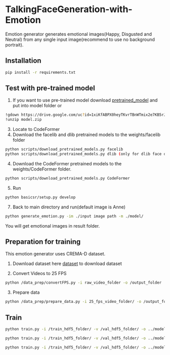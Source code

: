 # TalkingFaceGeneration-with-Emotion
Emotion generator generates emotional images(Happy, Disgusted and Neutral) from any single input image(recommend to use no background portrait).

## Installation
```bash
pip install -r requirements.txt
```

## Test with pre-trained model
1. If you want to use pre-trained model download [pretrained_model](https://drive.google.com/drive/folders/10lDoeIq_68FRFvQEXD4LFjU_JhK1q2Xi?usp=sharing) and put into model folder or
 ```bash
!gdown https://drive.google.com/uc?id=1xiKfABPX0heyTKvrTBnWTmix2e7KB5rJ&export=download
!unzip model.zip
```
3. Locate to CodeFormer
4. Download the facelib and dlib pretrained models to the weights/facelib folder
 ```bash
python scripts/download_pretrained_models.py facelib
python scripts/download_pretrained_models.py dlib (only for dlib face detector)
```
4. Download the CodeFormer pretrained models to the weights/CodeFormer folder.
 ```bash
python scripts/download_pretrained_models.py CodeFormer
```
5. Run
```bash
python basicsr/setup.py develop
```
7. Back to main directory and run(default image is Anne)
 ```bash
python generate_emotion.py -im ./input image path -m ./model/
```

You will get emotional images in result folder.

## Preparation for training
This emotion generator uses CREMA-D dataset.

1. Download dataset here [dataset](https://github.com/CheyneyComputerScience/CREMA-D) to download dataset

2. Convert Videos to 25 FPS
```bash
python /data_prep/convertFPS.py -i raw_video_folder -o /output_folder
```

3. Prepare data
```bash
python /data_prep/prepare_data.py -i 25_fps_video_folder/ -o /output_folder --mode 1 --nw 1
```


## Train

```bash
python train.py -i /train_hdf5_folder/ -v /val_hdf5_folder/ -o ../models/mde/ --pre_train 1 --disc_emo 1 --lr_emo 1e-4
```

```bash
python train.py -i /train_hdf5_folder/ -v /val_hdf5_folder/ -o ../models/pre_gen/ --lr_g 1e-4
```

```bash
python train.py -i /train_hdf5_folder/ -v /val_hdf5_folder/ -o ../models/tface_emo/ -m ../models/pre_gen/ -mde ../models/mde/ --disc_frame 0.01 --disc_emo 0.001
```
